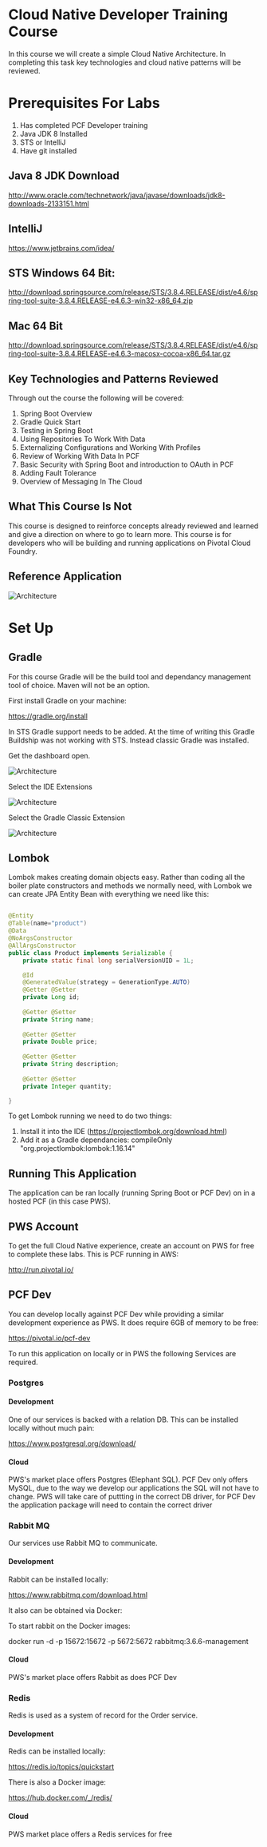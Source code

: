 # Cloud Native Developer Training Course
In this course we will create a simple Cloud Native Architecture. In completing this task key technologies and cloud native patterns will be reviewed.

# Prerequisites For Labs

1. Has completed PCF Developer training
2. Java JDK 8 Installed
3. STS or IntelliJ
4. Have git installed

## Java 8 JDK Download

http://www.oracle.com/technetwork/java/javase/downloads/jdk8-downloads-2133151.html

## IntelliJ

https://www.jetbrains.com/idea/

## STS Windows 64 Bit:

http://download.springsource.com/release/STS/3.8.4.RELEASE/dist/e4.6/spring-tool-suite-3.8.4.RELEASE-e4.6.3-win32-x86_64.zip

## Mac 64 Bit

http://download.springsource.com/release/STS/3.8.4.RELEASE/dist/e4.6/spring-tool-suite-3.8.4.RELEASE-e4.6.3-macosx-cocoa-x86_64.tar.gz

## Key Technologies and Patterns Reviewed

Through out the course the following will be covered:

1. Spring Boot Overview
2. Gradle Quick Start
3. Testing in Spring Boot
4. Using Repositories To Work With Data
5. Externalizing Configurations and Working With Profiles
6. Review of Working With Data In PCF
7. Basic Security with Spring Boot and introduction to OAuth in PCF
8. Adding Fault Tolerance
9. Overview of Messaging In The Cloud

## What This Course Is Not

This course is designed to reinforce concepts already reviewed and learned and give a direction on where to go to learn more. This course is for developers who will be building and running applications on Pivotal Cloud Foundry.

## Reference Application

![Architecture](/images/architecture.png)


# Set Up 

## Gradle

For this course Gradle will be the build tool and dependancy management tool of choice. Maven will not be an option.

First install Gradle on your machine:

https://gradle.org/install

In STS Gradle support needs to be added. At the time of writing this Gradle Buildship was not working with STS. Instead classic Gradle was installed.

Get the dashboard open.

![Architecture](/images/setup-1-find-dashboard.png)

Select the IDE Extensions

![Architecture](/images/setup-2-ide.png)

Select the Gradle Classic Extension

![Architecture](/images/setup-3-classic-gradle.png)

## Lombok

Lombok makes creating domain objects easy. Rather than coding all the boiler plate constructors and methods we normally need, with Lombok we can create JPA Entity Bean with everything we need like this:

```java

@Entity
@Table(name="product")
@Data
@NoArgsConstructor
@AllArgsConstructor
public class Product implements Serializable {
    private static final long serialVersionUID = 1L;

    @Id
    @GeneratedValue(strategy = GenerationType.AUTO)
    @Getter @Setter
    private Long id;
    
    @Getter @Setter
    private String name;
    
    @Getter @Setter
    private Double price;
    
    @Getter @Setter
    private String description;
    
    @Getter @Setter
    private Integer quantity;

}

```
To get Lombok running we need to do two things:

1. Install it into the IDE (https://projectlombok.org/download.html)
2. Add it as a Gradle dependancies: compileOnly "org.projectlombok:lombok:1.16.14"

## Running This Application

The application can be ran locally (running Spring Boot or PCF Dev) on in a hosted PCF (in this case PWS).

## PWS Account

To get the full Cloud Native experience, create an account on PWS for free to complete these labs. This is PCF running in AWS:

http://run.pivotal.io/

## PCF Dev

You can develop locally against PCF Dev while providing a similar development experience as PWS. It does require 6GB of memory to be free:

https://pivotal.io/pcf-dev

To run this application on locally or in PWS the following Services are required.

### Postgres

#### Development
One of our services is backed with a relation DB. This can be installed locally without much pain:

https://www.postgresql.org/download/

#### Cloud

PWS's market place offers Postgres (Elephant SQL). PCF Dev only offers MySQL, due to the way we develop our applications the SQL will not have to change. PWS will take care of puttting in the correct DB driver, for PCF Dev the application package will need to contain the correct driver

### Rabbit MQ

Our services use Rabbit MQ to communicate.

#### Development

Rabbit can be installed locally:

https://www.rabbitmq.com/download.html

It also can be obtained via Docker:

To start rabbit on the Docker images:

docker run -d -p 15672:15672 -p 5672:5672 rabbitmq:3.6.6-management

#### Cloud

PWS's market place offers Rabbit as does PCF Dev

### Redis

Redis is used as a system of record for the Order service.

#### Development

Redis can be installed locally:

https://redis.io/topics/quickstart

There is also a Docker image:

https://hub.docker.com/_/redis/

#### Cloud

PWS market place offers a Redis services for free





